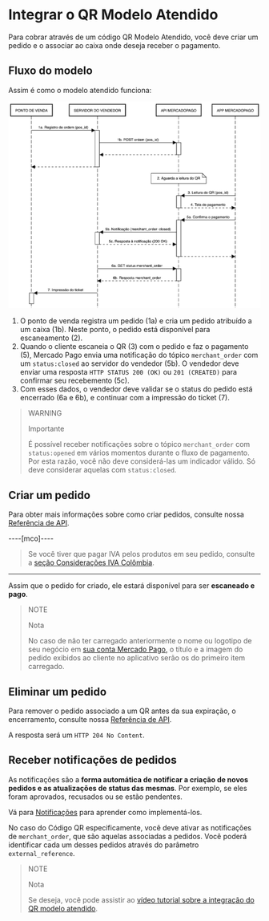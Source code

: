 # Integrar o QR Modelo Atendido

Para cobrar através de um código QR Modelo Atendido, você deve criar um pedido e o associar ao caixa onde deseja receber o pagamento.

## Fluxo do modelo

Assim é como o modelo atendido funciona:

![Fluxo de pagamento no ponto de venda QR Mercado Pago](/images/qr/qr-attended-workflow-pt.png)

1. O ponto de venda registra um pedido (1a) e cria um pedido atribuído a um caixa (1b). Neste ponto, o pedido está disponível para escaneamento (2).
2. Quando o cliente escaneia o QR (3) com o pedido e faz o pagamento (5), Mercado Pago envia uma notificação do tópico `merchant_order` com um `status:closed` ao servidor do vendedor (5b). O vendedor deve enviar uma resposta `HTTP STATUS 200 (OK)` ou `201 (CREATED)` para confirmar seu recebemento (5c).
3. Com esses dados, o vendedor deve validar se o status do pedido está encerrado (6a e 6b), e continuar com a impressão do ticket (7).

> WARNING
>
> Importante
>
> É possível receber notificações sobre o tópico `merchant_order` com `status:opened` em vários momentos durante o fluxo de pagamento. Por esta razão, você não deve considerá-las um indicador válido. Só deve considerar aquelas com `status:closed`. 

## Criar um pedido

Para obter mais informações sobre como criar pedidos, consulte nossa [Referência de API](/developers/pt/reference/instore_orders_v2/_instore_qr_seller_collectors_user_id_stores_external_store_id_pos_external_pos_id_orders/put).

----[mco]----
> Se você tiver que pagar IVA pelos produtos em seu pedido, consulte a [seção Considerações IVA Colômbia](/developers/pt/guides/additional-content/localization/iva-colombia).
------------
Assim que o pedido for criado, ele estará disponível para ser **escaneado e pago**.

> NOTE
>
> Nota
>
> No caso de não ter carregado anteriormente o nome ou logotipo de seu negócio em [ sua conta Mercado Pago,](https://www.mercadopago.com.br/settings/account) o título e a imagem do pedido exibidos ao cliente no aplicativo serão os do primeiro item carregado.

## Eliminar um pedido

Para remover o pedido associado a um QR antes da sua expiração, o encerramento, consulte nossa [Referência de API](/developers/pt/reference/instore_orders_v2/_instore_qr_seller_collectors_user_id_pos_external_pos_id_orders/delete).

A resposta será um `HTTP 204 No Content`.

## Receber notificações de pedidos

As notificações são a **forma automática de notificar a criação de novos pedidos e as atualizações de status das mesmas**. Por exemplo, se eles foram aprovados, recusados ou se estão pendentes.

Vá para [Notificações](/developers/pt/docs/qr-code/additional-content/your-integrations/notifications) para aprender como implementá-los.

No caso do Código QR especificamente, você deve ativar as notificações de `merchant_order`, que são aquelas associadas a pedidos. Você poderá identificar cada um desses pedidos através do parâmetro `external_reference`.

> NOTE
>
> Nota
>
> Se deseja, você pode assistir ao [vídeo tutorial sobre a integração do QR modelo atendido](/developers/pt/docs/qr-code/resources/tutorial-videos/qr-videos-attended).